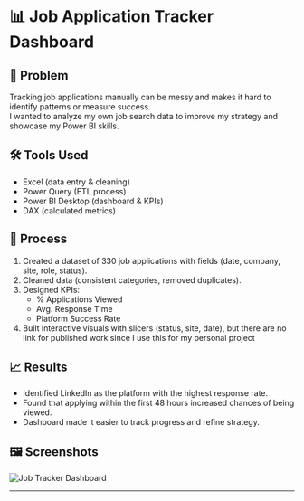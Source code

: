 # 📊 Job Application Tracker Dashboard

## 🧠 Problem
Tracking job applications manually can be messy and makes it hard to identify patterns or measure success.  
I wanted to analyze my own job search data to improve my strategy and showcase my Power BI skills.

## 🛠️ Tools Used
- Excel (data entry & cleaning)
- Power Query (ETL process)
- Power BI Desktop (dashboard & KPIs)
- DAX (calculated metrics)

## 🔎 Process
1. Created a dataset of 330 job applications with fields (date, company, site, role, status).
2. Cleaned data (consistent categories, removed duplicates).
3. Designed KPIs:  
   - % Applications Viewed  
   - Avg. Response Time  
   - Platform Success Rate
4. Built interactive visuals with slicers (status, site, date), but there are no link for published work since I use this for my personal project

## 📈 Results
- Identified LinkedIn as the platform with the highest response rate.
- Found that applying within the first 48 hours increased chances of being viewed.
- Dashboard made it easier to track progress and refine strategy.

## 🖼️ Screenshots
![Job Tracker Dashboard](./dashboard-screenshot.png)

---
